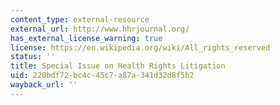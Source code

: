 ```yaml
---
content_type: external-resource
external_url: http://www.hhrjournal.org/
has_external_license_warning: true
license: https://en.wikipedia.org/wiki/All_rights_reserved
status: ''
title: Special Issue on Health Rights Litigation
uid: 220bdf72-bc4c-45c7-a87a-341d32d8f5b2
wayback_url: ''
---
```

